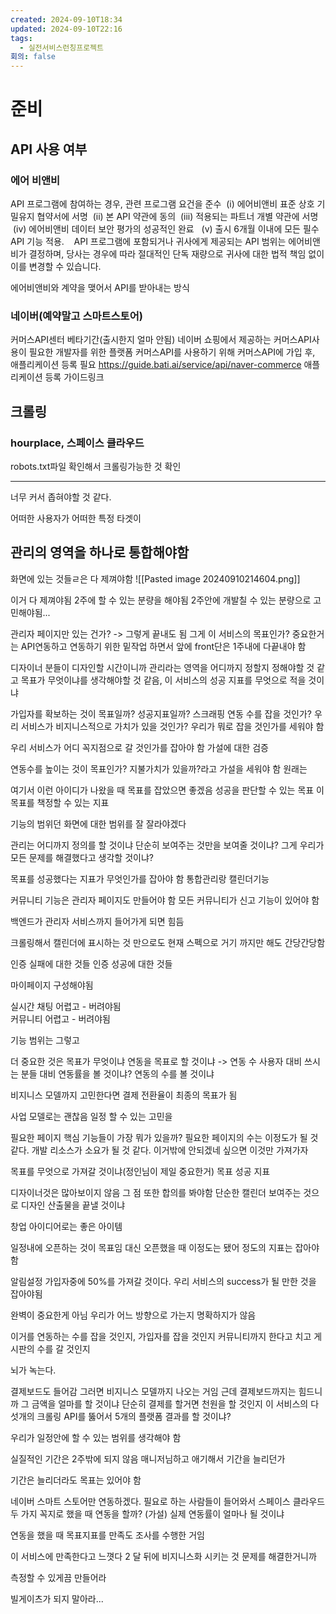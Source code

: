 ```yaml
---
created: 2024-09-10T18:34
updated: 2024-09-10T22:16
tags:
  - 실전서비스런칭프로젝트
회의: false
---
```


# 준비
## API 사용 여부
### 에어 비앤비
API 프로그램에 참여하는 경우, 관련 프로그램 요건을 준수
 (i) 에어비앤비 표준 상호 기밀유지 협약서에 서명 
 (ii) 본 API 약관에 동의 
 (iii) 적용되는 파트너 개별 약관에 서명 
 (iv) 에어비앤비 데이터 보안 평가의 성공적인 완료
  (v) 출시 6개월 이내에 모든 필수 API 기능 적용.
  
 API 프로그램에 포함되거나 귀사에게 제공되는 API 범위는 에어비앤비가 결정하며, 당사는 경우에 따라 절대적인 단독 재량으로 귀사에 대한 법적 책임 없이 이를 변경할 수 있습니다.

에어비앤비와 계약을 맺어서 API를 받아내는 방식


### 네이버(예약말고 스마트스토어)
커머스API센터 베타기간(출시한지 얼마 안됨)
네이버 쇼핑에서 제공하는 커머스API사용이 필요한 개발자를 위한 플랫폼
커머스API를 사용하기 위해 커머스API에 가입 후, 애플리케이션 등록 필요
https://guide.bati.ai/service/api/naver-commerce
애플리케이션 등록 가이드링크

## 크롤링
### hourplace, 스페이스 클라우드
robots.txt파일 확인해서 크롤링가능한 것 확인

---

너무 커서 좁혀야할 것 같다.

어떠한 사용자가 어떠한 특정 타겟이


## 관리의 영역을 하나로 통합해야함
화면에 있는 것들ㄹ은 다 제껴야함 
![[Pasted image 20240910214604.png]]

이거 다 제껴야됨
2주에 할 수 있는 분량을 해야됨
2주안에 개발칠 수 있는 분량으로 고민해야됨...

관리자 페이지만 있는 건가? -> 그렇게 끝내도 됨 그게 이 서비스의 목표인가?
중요한거는 API연동하고 연동하기 위한 밑작업 하면서 앞에 front단은 1주내에 다끝내야 함

디자이너 분들이 디자인할 시간이니까
관리라는 영역을 어디까지 정할지 정해야할 것 같고
목표가 무엇이냐를 생각해야할 것 같음, 이 서비스의 성공 지표를 무엇으로 적을 것이냐

가입자를 확보하는 것이 목표일까? 성공지표일까?
스크래핑 연동 수를 잡을 것인가?  우리 서비스가 비지니스적으로 가치가 있을 것인가?
우리가 뭐로 잡을 것인가를 세워야 함

우리 서비스가 어디 꼭지점으로 갈 것인가를 잡아야 함
가설에 대한 검증

연동수를 높이는 것이 목표인가? 지불가치가 있을까?라고 가설을 세워야 함 원래는

여기서 이런 아이디가 나왔을 때 목표를 잡았으면 좋겠음 성공을 판단할 수 있는 목표
이 목표를 책정할 수 있는 지표

기능의 범위던 화면에 대한 범위를 잘 잘라야겠다

관리는 어디까지 정의를 할 것이냐 단순히 보여주는 것만을 보여줄 것이냐? 그게 우리가 모든 문제를 해결했다고 생각할 것이냐?

목표를 성공했다는 지표가 무엇인가를 잡아야 함
통합관리랑 캘린더기능

커뮤니티 기능은 관리자 페이지도 만들어야 함 
모든 커뮤니티가 신고 기능이 있어야 함

백엔드가 관리자 서비스까지 들어가게 되면 힘듬


크롤링해서 캘린더에 표시하는 것 만으로도 현재 스펙으로 거기 까지만 해도 간당간당함

인증 실패에 대한 것들 
인증 성공에 대한 것들

마이페이지 구성해야됨

실시간 채팅 어렵고 - 버려야됨  
커뮤니티 어렵고 - 버려야됨

기능 범위는 그렇고

더 중요한 것은 목표가 무엇이냐 연동을 목표로 할 것이냐 -> 연동 수
사용자 대비 쓰시는 분들 대비 연동률을 볼 것이냐?
연동의 수를 볼 것이냐

비지니스 모델까지 고민한다면 결제 전환율이 최종의 목표가 됨

사업 모델로는 괜찮음 일정 할 수 있는 고민을

필요한 페이지 핵심 기능들이 가장 뭐가 있을까? 필요한 페이지의 수는 이정도가 될 것 같다. 개발 리소스가 소요가 될 것 같다. 이거밖에 안되겠네 싶으면 이것만 가져가자

목표를 무엇으로 가져갈 것이냐(정인님이 제일 중요한거) 목표 성공 지표

디자이너것은 많아보이지 않음 그 점 또한 합의를 봐야함 단순한 캘린더 보여주는 것으로 디자인 산출물을 끝낼 것이냐

창업 아이디어로는 좋은 아이템

일정내에 오픈하는 것이 목표임 대신 오픈했을 때 이정도는 됐어 정도의 지표는 잡아야 함

알림설정 가입자중에 50%를 가져갈 것이다. 
우리 서비스의 success가 될 만한 것을 잡아야됨

완벽이 중요한게 아님 우리가 어느 방향으로 가는지 명확하지가 않음

이거를 연동하는 수를 잡을 것인지, 가입자를 잡을 것인지 커뮤니티까지 한다고 치고 게시판의 수를 갈 것인지

뇌가 녹는다. 

결제보드도 들어감 그러면 비지니스 모델까지 나오는 거임 근데 결제보드까지는 힘드니까
그 금액을 얼마를 할 것이냐 단순히 결제를 할거면 천원을 할 것인지
이 서비스의 다섯개의 크롤링 API를 뚫어서 5개의 플랫폼 결과를 할 것이냐?

우리가 일정안에 할 수 있는 범위를 생각해야 함

실질적인 기간은 2주밖에 되지 않음 매니저님하고 애기해서 기간을 늘리던가

기간은 늘리더라도 목표는 있어야 함

네이버 스마트 스토어만 연동하겠다. 필요로 하는 사람들이 들어와서 스페이스 클라우드 두 가지 꼭지로 했을 때 연동을 할까? (가설) 실제 연동률이 얼마나 될 것이냐

연동을 했을 때 목표지표를 만족도 조사를 수행한 거임

이 서비스에 만족한다고 느꼇다 2 달 뒤에 비지니스화 시키는 것
문제를 해결한거니까

측정할 수 있게끔 만들어라


빌게이츠가 되지 말아라...
















